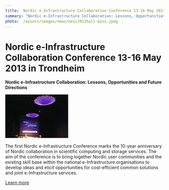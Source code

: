 ```yaml
---
title:  Nordic e-Infrastructure Collaboration Conference 13-16 May 2013 in Trondheim 
summary: "Nordic e-Infrastructure Collaboration: Lessons, Opportunities and Future Directions"
photo:  /assets/images/news/neic2013hall-mini.jpeg
---
```


Nordic e-Infrastructure Collaboration Conference 13-16 May 2013 in Trondheim
============================================================================

**Nordic e-Infrastructure Collaboration: Lessons, Opportunities and Future Directions**

<a href="/assets/images/news/neic2013hall.jpeg"> <img class="smallpic" src="/assets/images/news/neic2013hall-mini.jpeg"> </a>

The first Nordic e-Infrastructure Conference marks the 10-year anniversary of Nordic collaboration in scientific computing and storage services. The aim of the conference is to bring together Nordic user communities and the existing skill base within the national e-Infrastructure organisations to develop ideas and elicit opportunities for cost-efficient common solutions and joint e-Infrastructure services.

[Learn more](http://www.neic2013.no//display/NEIC13/Welcome)
